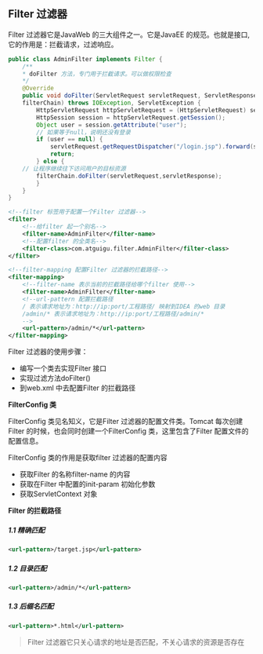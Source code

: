 ## Filter 过滤器

Filter 过滤器它是JavaWeb 的三大组件之一。它是JavaEE 的规范。也就是接口,它的作用是：拦截请求，过滤响应。

~~~java
public class AdminFilter implements Filter {
    /**
    * doFilter 方法，专门用于拦截请求。可以做权限检查
    */
    @Override
    public void doFilter(ServletRequest servletRequest, ServletResponse servletResponse, FilterChain
    filterChain) throws IOException, ServletException {
    	HttpServletRequest httpServletRequest = (HttpServletRequest) servletRequest;
    	HttpSession session = httpServletRequest.getSession();
    	Object user = session.getAttribute("user");
    	// 如果等于null，说明还没有登录
    	if (user == null) {
    		servletRequest.getRequestDispatcher("/login.jsp").forward(servletRequest,servletResponse);
    		return;
    	} else {
    // 让程序继续往下访问用户的目标资源
    	filterChain.doFilter(servletRequest,servletResponse);
    	}
    }
}
~~~

~~~xml
<!--filter 标签用于配置一个Filter 过滤器-->
<filter>
    <!--给filter 起一个别名-->
    <filter-name>AdminFilter</filter-name>
    <!--配置filter 的全类名-->
    <filter-class>com.atguigu.filter.AdminFilter</filter-class>
</filter>

<!--filter-mapping 配置Filter 过滤器的拦截路径-->
<filter-mapping>
    <!--filter-name 表示当前的拦截路径给哪个filter 使用-->
    <filter-name>AdminFilter</filter-name>
    <!--url-pattern 配置拦截路径
    / 表示请求地址为：http://ip:port/工程路径/ 映射到IDEA 的web 目录
    /admin/* 表示请求地址为：http://ip:port/工程路径/admin/*
    -->
    <url-pattern>/admin/*</url-pattern>
</filter-mapping>
~~~

Filter 过滤器的使用步骤：

- 编写一个类去实现Filter 接口
- 实现过滤方法doFilter()
- 到web.xml 中去配置Filter 的拦截路径

**FilterConfig 类**

FilterConfig 类见名知义，它是Filter 过滤器的配置文件类。Tomcat 每次创建Filter 的时候，也会同时创建一个FilterConfig 类，这里包含了Filter 配置文件的配置信息。

FilterConfig 类的作用是获取filter 过滤器的配置内容

- 获取Filter 的名称filter-name 的内容
- 获取在Filter 中配置的init-param 初始化参数
- 获取ServletContext 对象

**Filter 的拦截路径**

##### 1.1 精确匹配

~~~xml
<url-pattern>/target.jsp</url-pattern>
~~~

##### 1.2 目录匹配

~~~xml
<url-pattern>/admin/*</url-pattern>
~~~

##### 1.3 后缀名匹配

~~~xml
<url-pattern>*.html</url-pattern>
~~~

> Filter 过滤器它只关心请求的地址是否匹配，不关心请求的资源是否存在
